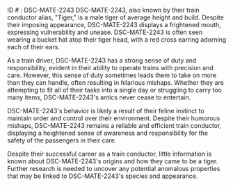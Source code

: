 ID # : DSC-MATE-2243
DSC-MATE-2243, also known by their train conductor alias, "Tiger," is a male tiger of average height and build. Despite their imposing appearance, DSC-MATE-2243 displays a frightened mouth, expressing vulnerability and unease. DSC-MATE-2243 is often seen wearing a bucket hat atop their tiger head, with a red cross earring adorning each of their ears.

As a train driver, DSC-MATE-2243 has a strong sense of duty and responsibility, evident in their ability to operate trains with precision and care. However, this sense of duty sometimes leads them to take on more than they can handle, often resulting in hilarious mishaps. Whether they are attempting to fit all of their tasks into a single day or struggling to carry too many items, DSC-MATE-2243's antics never cease to entertain.

DSC-MATE-2243's behavior is likely a result of their feline instinct to maintain order and control over their environment. Despite their humorous mishaps, DSC-MATE-2243 remains a reliable and efficient train conductor, displaying a heightened sense of awareness and responsibility for the safety of the passengers in their care.

Despite their successful career as a train conductor, little information is known about DSC-MATE-2243's origins and how they came to be a tiger. Further research is needed to uncover any potential anomalous properties that may be linked to DSC-MATE-2243's species and appearance.